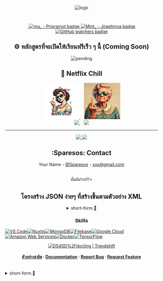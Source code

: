 <div align="center">

  <img src="https://user-images.githubusercontent.com/99184393/211183762-03b6e9b4-9fcd-4874-a0e4-20cf00537c06.gif" alt="logo" width="400" height="auto" />

<div class="image-container">
    <a href="#">
      <p><img loading="lazy" src="https://cdn.hashnode.com/res/hashnode/image/upload/v1709320098585/ad7c1903-a3fb-4d9b-8408-dcba8d278bbf.png?auto=compress,format&amp;format=webp" alt="" class="image--center mx-auto"></p>
    </a>
</div>

<div align="center">
  <a aria-label="Join the community on Slack" href="https://mtify.hashnode.dev">
    <img alt="" src="https://img.shields.io/badge/i_studio_hashnode-blue?link=https%3A%2F%2Fmtify.hashnode.dev">
  </a>
  <a href="#">
    <img src="https://img.shields.io/badge/Github-Pripramot-blue?logo=ankermake&logoColor=blue" alt="mu_ - Pripramot badge">
  </a>
  <a href="https://github.com/ai-jiraphinya">
    <img src="https://img.shields.io/badge/Mint_-Jiraphinya-blue?link=https%3A%2F%2Fgithub.com%2Fai-jiraphinya" alt="Mint_ - Jiraphinya badge">
  </a>
  <a href="https://github.com/pripramot/pripramot/watchers">
    <img src="https://img.shields.io/github/watchers/pripramot/pripramot" alt="GitHub watchers badge">
  </a>
</div>

## ⚙️ หลักสูตรที่จะเปิดให้เรียนฟรีเร็ว ๆ นี้ (Coming Soon)
![pending](https://skillicons.dev/icons?i=angular,bun,blender,docker,fastapi,kubernetes,lua,nestjs,nginx,prisma,r,supabase,vscode)

<h2>👋 Netflix Chill</h2>
<div id="youtube">
  <a href="https://www.youtube.com/">
    <img src="./image/xzxz.png" alt="Youtube Badge" width="120"/>
  </a>
  &nbsp;&nbsp;
  <a href="https://www.youtube.com/">
    <img src="./image/wag2.png" alt="Youtube Badge" width="120"/>
  </a>
  <br>
  <a href="https://www.youtube.com/">
  <img src="https://img.shields.io/youtube/channel/subscribers/UCQ1r_4x-P-fETLIU4pqf98w" width="120"/>
  </a>
  &nbsp;&nbsp;
  <a href="https://www.youtube.com/">
  <img src="https://img.shields.io/youtube/channel/subscribers/UCB6eDEzpqpiaZnDMzoje57Q" width="120"/>
  </a>
  
</div>
<hr>
<div id="badges" align="center">
  <a href="https://www.facebook.com/Sparesos/" target="_blank">
    <img src="https://img.shields.io/badge/Facebook-1877F2?style=for-the-badge&logo=facebook&logoColor=white"/>
  </a>
  <a href="https://www.youtube.com/" target="_blank">
    <img src="https://img.shields.io/badge/YouTube-FF0000?style=for-the-badge&logo=youtube&logoColor=white"/>
  </a>
  
  <br>
 
</div>




## :Sparesos: Contact

Your Name - [@Sparesos](https://twitter.com/Sparesos) - xxx@gmail.com

<br />

<div align="center">ตั้มมันร้าย!!!⭐️</div>


## โครงสร้าง JSON ง่ายๆ ที่สร้างขึ้นตามตัวอย่าง XML 
<details>
<summary>short-form.🔽</summary>

  
```json
{ "store": {
    "book": [ 
      { "category": "reference",
        "author": "Nigel Rees",
        "title": "Sayings of the Century",
        "price": 8.95
      },
      { "category": "fiction",
        "author": "Evelyn Waugh",
        "title": "Sword of Honour",
        "price": 12.99
      },
      { "category": "fiction",
        "author": "Herman Melville",
        "title": "Moby Dick",
        "isbn": "0-553-21311-3",
        "price": 8.99
      },
      { "category": "fiction",
        "author": "J. R. R. Tolkien",
        "title": "The Lord of the Rings",
        "isbn": "0-395-19395-8",
        "price": 22.99
      }
    ],
    "bicycle": {
      "color": "red",
      "price": 19.95
    }
  }
}

```

<h2 align="center">On the other hand</h2>

<div align="center">
<table>
  <tbody>
    <tr>
      <td align="center" valign="middle" width="600">
        <a href="#" target="_blank">
          <img src="./assets/images/Phra_aphai_mani.jpg">
        </a>
      </td>
    </tr>
  </tbody>
</table>
</div>

<h2 align="center">Create a simple food menu</h2>

### Create a simple food menu
Hide something before placing the desired menu.⏬🦋Press to view
<details>
<summary>Phra Aphai Mani 🦋</summary>
<div align="center">
<table>
  <tbody>
    <tr>
      <td align="center" valign="middle" width="600">
        <a href="https://github.com/My-HackathonEducation-Th/mint" target="_blank">
          <img src="./assets/images/Phra_aphai_mani.png">
        </a>
      </td>
    </tr>
  </tbody>
</table>
</div>
</details>

<div align="center">
<table>
  <tbody>
    <tr>
      <td align="center" valign="middle" width="200">
        <a href="https://acceleanation.com/" target="_blank">
          <img src="./assets/images/500px/30.png">
        </a>
      </td>
      <td align="center" valign="middle" width="200">
        <a href="https://github.com/alexksso" target="_blank">
          <img src="./assets/images/500px/26.png">
        </a>
      </td>
      <td align="center" valign="middle" width="200">
        <a href="https://github.com/broxen" target="_blank">
          <img src="./assets/images/500px/21.png">
        </a>
      </td>
      <td align="center" valign="middle" width="200">
        <a href="https://github.com/xDacon" target="_blank">
          <img src="./assets/images/500px/20.png">
        </a>
      </td>
      <td align="center" valign="middle" width="200">
        <a href="https://github.com/GigabiteLabs" target="_blank">
          <img src="./assets/images/500px/10.png">
        </a>
      </td>
      <td align="center" valign="middle" width="200">
        <a href="https://www.hostwiki.com/" target="_blank">
          <img src="./assets/images/500px/15.png">
        </a>
      </td>
    </tr>
    <tr>
      <td align="center" valign="middle" width="200">
        <a href="https://github.com/JayDaley" target="_blank">
          <img src="./assets/images/500px/28.png">
        </a>
      </td>
      <td align="center" valign="middle" width="200">
        <a href="https://github.com/idokka" target="_blank">
          <img src="./assets/images/500px/27.png">
        </a>
      </td>
      <td align="center" valign="middle" width="200">
        <a href="https://www.openhost-network.com/" target="_blank">
          <img src="./assets/images/500px/21.png">
        </a>
      </td>
      <td align="center" valign="middle" width="200">
        <a href="https://www.prevo.ch/" target="_blank">
          <img src="./assets/images/500px/22.png">
        </a>
      </td>
      <td align="center" valign="middle" colspan="200">
        <a href="https://github.com/sponsors/NGPixel" target="_blank">
          <img src="./assets/images/500px/25.png">
        </a>
      </td>
    </tr>
  </tbody>
</table>
 
<h3> A content delivery network or content distribution network (CDN) is a globally distributed network of proxy servers deployed in multiple data centers. 
  I 🤟 Hash..node</h3>
   <br
     <div class="image-container">
 <img alt="Dharma API Database for Collecting &quot;Local Buddhism Digital Media Content&quot;" src="https://cdn.hashnode.com/res/hashnode/image/upload/v1707775969526/b307fcf3-e031-4613-b2eb-b82fd44730fd.png?w=1600&amp;h=840&amp;fit=crop&amp;crop=entropy&amp;auto=compress,format&amp;format=webp" decoding="async" data-nimg="responsive" class="mb-0 block w-full" style="position: absolute; inset: 0px; box-sizing: border-box; padding: 0px; border: none; margin: auto; display: block; width: 0px; height: 0px; min-width: 100%; max-width: 100%; min-height: 100%; max-height: 100%;">
 <div class="image-container">
<br

เตือนตนเองสิ่งที่ห้ามมองข้ามในการทำ SEO
สิ่งที่ทำให้img alt  Google เข้าใจเนื้อหาต่างๆ บนรูปภาพที่อยู่บนเว็บไซต์ของเราได้มากกว่าเดิม
decoding="async"ตทริบิวต์จะบอกเบราว์เซอร์ว่าการถอดรหัสรูปภาพสามารถทำได้ในภายหลัง
เพื่อให้เบราว์เซอร์สามารถแสดงเนื้อหาต่อไปได้แม้ว่ารูปภาพจะยังโหลดไม่ครบถ้วนก็ตาม

```java

<img alt="Dharma API Database for Collecting &quot;Local Buddhism Digital Media Content&quot;" src="https://cdn.hashnode.com/res/hashnode/image/upload/v1707775969526/b307fcf3-e031-4613-b2eb-b82fd44730fd.png?w=1600&amp;h=840&amp;fit=crop&amp;crop=entropy&amp;auto=compress,format&amp;format=webp" decoding="async" data-nimg="responsive" class="mb-0 block w-full" style="position: absolute; inset: 0px; box-sizing: border-box; padding: 0px; border: none; margin: auto; display: block; width: 0px; height: 0px; min-width: 100%; max-width: 100%; min-height: 100%; max-height: 100%;">

``` 




 


<img loading="lazy" src="https://cdn.hashnode.com/res/hashnode/image/upload/v1707950458022/9df4518d-5965-4179-8ea0-709300f11721.png?auto=compress,format&amp;format=webp" alt="" class="image--center mx-auto">
   
<img loading="lazy" src="https://cdn.hashnode.com/res/hashnode/image/upload/v1707949576139/e8a42e62-ea17-4101-a8c1-cb856400ec98.png?auto=compress,format&amp;format=webp" alt="" class="image--center mx-auto">



</td></tr></tbody></table>
</div>
</details>


### Skills


<p align="left">
<a href="https://code.visualstudio.com/" target="_blank" rel="noreferrer"><img src="https://raw.githubusercontent.com/danielcranney/readme-generator/main/public/icons/skills/visualstudiocode.svg" width="36" height="36" alt="VS Code" /></a><a href="https://nuxtjs.org/" target="_blank" rel="noreferrer"><img src="https://raw.githubusercontent.com/danielcranney/readme-generator/main/public/icons/skills/nuxtjs-colored.svg" width="36" height="36" alt="Nuxtjs" /></a><a href="https://www.mongodb.com/" target="_blank" rel="noreferrer"><img src="https://raw.githubusercontent.com/danielcranney/readme-generator/main/public/icons/skills/mongodb-colored.svg" width="36" height="36" alt="MongoDB" /></a><a href="https://filebase.com/" target="_blank" rel="noreferrer"><img src="https://raw.githubusercontent.com/danielcranney/readme-generator/main/public/icons/skills/filebase-colored.svg" width="36" height="36" alt="Filebase" /></a><a href="https://cloud.google.com/" target="_blank" rel="noreferrer"><img src="https://raw.githubusercontent.com/danielcranney/readme-generator/main/public/icons/skills/googlecloud-colored.svg" width="36" height="36" alt="Google Cloud" /></a><a href="https://aws.amazon.com" target="_blank" rel="noreferrer"><img src="https://raw.githubusercontent.com/danielcranney/readme-generator/main/public/icons/skills/aws-colored.svg" width="36" height="36" alt="Amazon Web Services" /></a><a href="https://www.docker.com/" target="_blank" rel="noreferrer"><img src="https://raw.githubusercontent.com/danielcranney/readme-generator/main/public/icons/skills/docker-colored.svg" width="36" height="36" alt="Docker" /></a><a href="https://www.tensorflow.org/" target="_blank" rel="noreferrer"><img src="https://raw.githubusercontent.com/danielcranney/readme-generator/main/public/icons/skills/tensorflow-colored.svg" width="36" height="36" alt="TensorFlow" /></a>
</p>

  <a href="#">
   <img src="https://trendshift.io/api/badge/repositories/12132" alt="DS4SD%2Fdocling | Trendshift" style="width: 250px; height: 55px;" width="250" height="55">
    </a>
    
</details>

<!--
**netflixfc/netflixfc** is a ✨ _special_ ✨ repository because its `README.md` (this file) appears on your GitHub profile.

Here are some ideas to get you started:

- 🔭 I’m currently working on ...
- 🌱 I’m currently learning ...
- 👯 I’m looking to collaborate on ...
- 🤔 I’m looking for help with ...
- 💬 Ask me about ...
- 📫 How to reach me: ...
- 😄 Pronouns: ...
- ⚡ Fun fact: ...
-->


<h4>
    <a href="https://ezycdn.com/play.php?v=ie4oqpqc">ตัวอย่างสาธิต</a>
  <span> · </span>
    <a href="#">Documentation</a>
  <span> · </span>
    <a href="#">Report Bug</a>
  <span> · </span>
    <a href="#">Request Feature</a>
  </h4>
</div>

<br />

<!-- Table of Contents -->
<details>
<summary>short-form.🔽</summary>

- แนวทางการเรียนรู้การพัฒนาเว็บแอพพลิเคชั่น (Web Development) [อ่านบทความ](#)
- แนวทางการเรียนรู้สำหรับผู้เริ่มต้นพัฒนาเกม (Game Development) [อ่านบทความ](#)
- แนวทางการเรียนรู้สำหรับผู้เริ่มต้นพัฒนาแอพบน Android & iOS (Mobile Application) [อ่านบทความ](#)
- แนวทางการเรียนรู้สำหรับผู้เริ่มต้นเขียนโปรแกรมภาษา Python [อ่านบทความ](#)
- แนวทางการเรียนรู้สำหรับผู้เริ่มต้นเขียนโปรแกรมภาษา Java [อ่านบทความ](#)
- แนวทางการเรียนรู้สำหรับผู้เริ่มต้นเขียนโปรแกรมภาษา C# [อ่านบทความ](#)
- แนวทางการเรียนรู้สำหรับผู้เริ่มต้นเขียนโปรแกรมภาษา PHP [อ่านบทความ](#)
- บทความทั้งหมด [อ่านบทความ](#)

## 🔥 หลักสูตรฟรียอดนิยมบน [![YouTube](https://img.shields.io/badge/YouTube-%23FF0000.svg?logo=YouTube&logoColor=white)](https://www.youtube.com/)
- หลักสูตรก้าวแรกสู่การเขียนโปรแกรมภาษา Python [เข้าเรียน](#)
- หลักสูตรการพัฒนาเว็บแอพพลิเคชั่น (Frontend Development) [เข้าเรียน](#)
- หลักสูตรการพัฒนาเกมด้วยโปรแกรม Unity (Game Development) [เข้าเรียน](#)
- หลักสูตรการเขียนโปรแกรมด้วยภาษา Java (Basic & OOP) [เข้าเรียน](#)
- หลักสูตรก้าวแรกสู่ Data Science & Image Processing [เข้าเรียน](#)
- หลักสูตรก้าวแรกสู่ REST API (RESTful Web Services) [เข้าเรียน](#)
- หลักสูตรการเขียนโปรแกรมเชิงวัตถุ (Object Oriented Programming) [เข้าเรียน](#)
- หลักสูตรการพัฒนาเว็บแอพพลิเคชั่นด้วยภาษา PHP & Framework [เข้าเรียน](#)
- หลักสูตรการจัดการฐานข้อมูล (Database SQL & NOSQL) [เข้าเรียน](#)
- <details>
  

